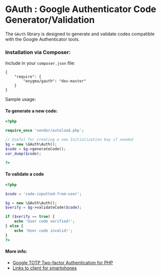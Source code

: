GAuth : Google Authenticator Code Generator/Validation
=========================

The `GAuth` library is designed to generate and validate codes compatible with the
Google Authenticator tools.

### Installation via Composer:

Include in your `composer.json` file:

```
{
    "require": {
        "enygma/gauth": "dev-master"
    }
}
```

Sample usage:

#### To generate a new code:

```php
<?php

require_once 'vendor/autoload.php';

// Useful for creating a new Initialization key if needed
$g = new \GAuth\Auth();
$code = $g->generateCode();
var_dump($code);

?>
```

#### To validate a code

```php
<?php

$code = 'code-inputted-from-user';

$g = new \GAuth\Auth();
$verify = $g->validateCode($code);

if ($verify == true) {
    echo 'User code verified!';
} else {
    echo 'User code invalid!';
}
?>
```

#### More info:

- [Google TOTP Two-factor Authentication for PHP](http://www.idontplaydarts.com/2011/07/google-totp-two-factor-authentication-for-php/)
- [Links to client for smartphones](http://support.google.com/accounts/bin/answer.py?hl=en&answer=1066447)